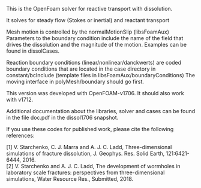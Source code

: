 This is the OpenFoam solver for reactive transport with dissolution.

It solves for steady flow (Stokes or inertial) and reactant transport

Mesh motion is controlled by the normalMotionSlip (libsFoamAux) Parameters to the boundary condition include the name of the field that drives the dissolution and the magnitude of the motion. Examples can be found in dissolCases.

Reaction boundary conditions (linear/nonlinear/danckwerts) are coded boundary conditions that are located in the case directory in constant/bcInclude (template files in libsFoamAux/boundaryConditions) The moving interface in polyMesh/boundary should go first.

This version was developed with OpenFOAM-v1706. It should also work with v1712.

Additional documentation about the libraries, solver and cases can be found in the file doc.pdf in the dissol1706 snapshot.

If you use these codes for published work, please cite the following references:

[1] V. Starchenko, C. J. Marra and A. J. C. Ladd, Three-dimensional simulations of fracture dissolution,
J. Geophys. Res. Solid Earth, 121:6421-6444, 2016.
<br>
[2] V. Starchenko and A. J. C. Ladd, The development of wormholes in laboratory scale fractures: perspectives from three-dimensional simulations, Water Resource Res., Submitted, 2018.
